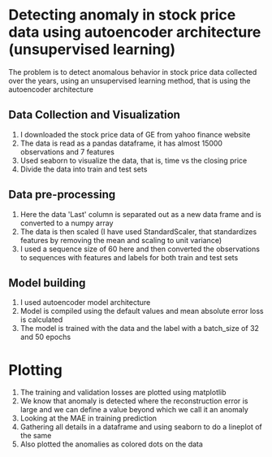 # Detecting anomaly in stock price data using autoencoder architecture (unsupervised learning)
The problem is to detect anomalous behavior in stock price data collected over the years, using an unsupervised learning method, that is using the autoencoder architecture

## Data Collection and Visualization

1. I downloaded the stock price data of GE from yahoo finance website
2. The data is read as a pandas dataframe, it has almost 15000 observations and 7 features
3. Used seaborn to visualize the data, that is, time vs the closing price
4. Divide the data into train and test sets

## Data pre-processing
1. Here the data 'Last' column is separated out as a new data frame and is converted to a numpy array
2. The data is then scaled (I have used StandardScaler, that standardizes features by removing the mean and scaling to unit variance)
3. I used a sequence size of 60 here and then converted the observations to sequences with features and labels for both train and test sets

## Model building 
1. I used autoencoder model architecture
2. Model is compiled using the default values and mean absolute error loss is calculated
3. The model is trained with the data and the label with a batch_size of 32 and 50 epochs

# Plotting
1. The training and validation losses are plotted using matplotlib
2. We know that anomaly is detected where the reconstruction error is large and we can define a value beyond which we call it an anomaly
3. Looking at the MAE in training prediction
4. Gathering all details in a dataframe and using seaborn to do a lineplot of the same
5. Also plotted the anomalies as colored dots on the data

